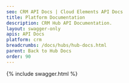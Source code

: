 ```yaml
---
seo: CRM API Docs | Cloud Elements API Docs
title: Platform Documentation
description: CRM Hub API Documentation.
layout: swagger-only
apis: API Docs
platform: crm
breadcrumbs: /docs/hubs/hub-docs.html
parent: Back to Hub Docs
order: 90
---
```


{% include swagger.html %}
